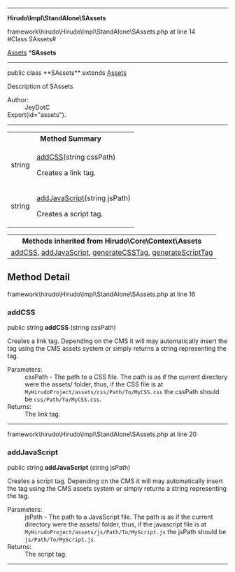 
- - -

**Hirudo\Impl\StandAlone\SAssets**
<div class="location">framework\hirudo\Hirudo\Impl\StandAlone\SAssets.php at line 14</div>
#Class SAssets#

<a href="https://github.com/JeyDotC/Hirudo-docs/blob/master/hirudo/core/context/assets.html">Assets</a>
    ***SAssets**


- - -

<p class="signature">public  class **SAssets**
extends <a href="https://github.com/JeyDotC/Hirudo-docs/blob/master/hirudo/core/context/assets.html">Assets</a>

</p>

<div class="comment" id="overview_description"><p>Description of SAssets</p></div>

<dl>
<dt>Author:</dt>
<dd>JeyDotC</dd>
<dt>Export(id="assets").</dt>
</dl>

- - -

<table id="summary_method">
<tr><th colspan="2">Method Summary</th></tr>
<tr>
<td class="type">  string</td>
<td class="description"><p class="name"><a href="#addcss">addCSS</a>(string cssPath)</p><p class="description">Creates a link tag. </p></td>
</tr>
<tr>
<td class="type">  string</td>
<td class="description"><p class="name"><a href="#addjavascript">addJavaScript</a>(string jsPath)</p><p class="description">Creates a script tag. </p></td>
</tr>
</table>

<table class="inherit">
<tr><th colspan="2">Methods inherited from Hirudo\Core\Context\Assets</th></tr>
<tr><td><a href="https://github.com/JeyDotC/Hirudo-docs/blob/master/hirudo/core/context/assets.html#addCSS()">addCSS</a>, <a href="https://github.com/JeyDotC/Hirudo-docs/blob/master/hirudo/core/context/assets.html#addJavaScript()">addJavaScript</a>, <a href="https://github.com/JeyDotC/Hirudo-docs/blob/master/hirudo/core/context/assets.html#generateCSSTag()">generateCSSTag</a>, <a href="https://github.com/JeyDotC/Hirudo-docs/blob/master/hirudo/core/context/assets.html#generateScriptTag()">generateScriptTag</a></td></tr></table>

<h2 id="detail_method">Method Detail</h2>
<div class="location">framework\hirudo\Hirudo\Impl\StandAlone\SAssets.php at line 16</div>
<h3 id="addCSS()">addCSS</h3>

public  string **addCSS** (string cssPath)<div class="details">
<p><p>Creates a link tag. Depending on the CMS it will may automatically insert
the tag using the CMS assets system or simply returns a string representing
the tag.</p></p><dl>
<dt>Parameters:</dt>
<dd>cssPath - The path to a CSS file. The path is as if the current directory were the assets/ folder, thus, if the CSS file is at <code>MyHirudoProject/assets/css/Path/To/MyCSS.css</code> the cssPath should be <code>css/Path/To/MyCSS.css</code>.</dd>
<dt>Returns:</dt>
<dd>The link tag.</dd>
</dl>
</div>

- - -

<div class="location">framework\hirudo\Hirudo\Impl\StandAlone\SAssets.php at line 20</div>
<h3 id="addJavaScript()">addJavaScript</h3>

public  string **addJavaScript** (string jsPath)<div class="details">
<p><p>Creates a script tag. Depending on the CMS it will may automatically insert
the tag using the CMS assets system or simply returns a string representing
the tag.</p></p><dl>
<dt>Parameters:</dt>
<dd>jsPath - The path to a JavaScript file. The path is as if the current directory were the assets/ folder, thus, if the javascript file is at <code>MyHirudoProject/assets/js/Path/To/MyScript.js</code> the jsPath should be <code>js/Path/To/MyScript.js</code>.</dd>
<dt>Returns:</dt>
<dd>The script tag.</dd>
</dl>
</div>

- - -

